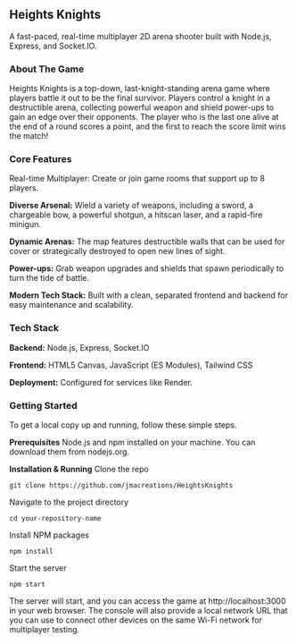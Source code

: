 ## Heights Knights
A fast-paced, real-time multiplayer 2D arena shooter built with Node.js, Express, and Socket.IO.

### About The Game
Heights Knights is a top-down, last-knight-standing arena game where players battle it out to be the final survivor. Players control a knight in a destructible arena, collecting powerful weapon and shield power-ups to gain an edge over their opponents. The player who is the last one alive at the end of a round scores a point, and the first to reach the score limit wins the match!

### Core Features
Real-time Multiplayer: Create or join game rooms that support up to 8 players.

**Diverse Arsenal:** Wield a variety of weapons, including a sword, a chargeable bow, a powerful shotgun, a hitscan laser, and a rapid-fire minigun.

**Dynamic Arenas:** The map features destructible walls that can be used for cover or strategically destroyed to open new lines of sight.

**Power-ups:** Grab weapon upgrades and shields that spawn periodically to turn the tide of battle.

**Modern Tech Stack:** Built with a clean, separated frontend and backend for easy maintenance and scalability.

### Tech Stack
**Backend:** Node.js, Express, Socket.IO

**Frontend:** HTML5 Canvas, JavaScript (ES Modules), Tailwind CSS

**Deployment:** Configured for services like Render.

### Getting Started
To get a local copy up and running, follow these simple steps.

**Prerequisites**
Node.js and npm installed on your machine. You can download them from nodejs.org.

**Installation & Running**
Clone the repo

`git clone https://github.com/jmacreations/HeightsKnights`

Navigate to the project directory

`cd your-repository-name`

Install NPM packages

`npm install`

Start the server

`npm start`

The server will start, and you can access the game at http://localhost:3000 in your web browser. The console will also provide a local network URL that you can use to connect other devices on the same Wi-Fi network for multiplayer testing.
